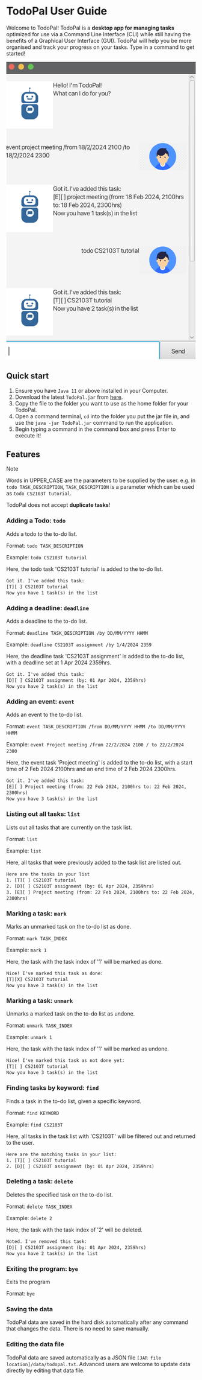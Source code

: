 # TodoPal User Guide

Welcome to TodoPal! TodoPal is a **desktop app for managing tasks** optimized for use via a Command Line Interface (CLI) while still having the benefits of a Graphical User Interface (GUI). TodoPal will help you be more organised and track your progress on your tasks. Type in a command to get started!

![Screenshot of TodoPal interface](./Ui.png)

## Quick start

1. Ensure you have `Java 11` or above installed in your Computer.
2. Download the latest `TodoPal.jar` from [here](https://github.com/bertrandong/ip/releases).
3. Copy the file to the folder you want to use as the home folder for your TodoPal.
4. Open a command terminal, `cd` into the folder you put the jar file in, and use the `java -jar TodoPal.jar` command to run the application.
5. Begin typing a command in the command box and press Enter to execute it!

## Features
> [!NOTE]
> 
> Words in UPPER_CASE are the parameters to be supplied by the user.
> e.g. in `todo TASK_DESCRIPTION`, `TASK_DESCRIPTION` is a parameter which can be used as `todo CS2103T tutorial`.
> 
> TodoPal does not accept **duplicate tasks**!


### Adding a Todo: `todo`

Adds a todo to the to-do list.

Format: `todo TASK_DESCRIPTION`

Example: `todo CS2103T tutorial`

Here, the todo task 'CS2103T tutorial' is added to the to-do list.

```
Got it. I've added this task:
[T][ ] CS2103T tutorial
Now you have 1 task(s) in the list
```


### Adding a deadline: `deadline`

Adds a deadline to the to-do list.

Format: `deadline TASK_DESCRIPTION /by DD/MM/YYYY HHMM`

Example: `deadline CS2103T assignment /by 1/4/2024 2359`

Here, the deadline task 'CS2103T assignment' is added to the to-do list, with a deadline set at 1 Apr 2024 2359hrs.

```
Got it. I've added this task:
[D][ ] CS2103T assignment (by: 01 Apr 2024, 2359hrs)
Now you have 2 task(s) in the list
```

### Adding an event: `event`

Adds an event to the to-do list.

Format: `event TASK_DESCRIPTION /from DD/MM/YYYY HHMM /to DD/MM/YYYY HHMM`

Example: `event Project meeting /from 22/2/2024 2100 / to 22/2/2024 2300`

Here, the event task 'Project meeting' is added to the to-do list, with a start time of 2 Feb 2024 2100hrs and an end time of 2 Feb 2024 2300hrs.

```
Got it. I've added this task:
[E][ ] Project meeting (from: 22 Feb 2024, 2100hrs to: 22 Feb 2024, 2300hrs)
Now you have 3 task(s) in the list
```

### Listing out all tasks: `list`

Lists out all tasks that are currently on the task list.

Format: `list`

Example: `list`

Here, all tasks that were previously added to the task list are listed out.

```
Here are the tasks in your list
1. [T][ ] CS2103T tutorial
2. [D][ ] CS2103T assignment (by: 01 Apr 2024, 2359hrs)
3. [E][ ] Project meeting (from: 22 Feb 2024, 2100hrs to: 22 Feb 2024, 2300hrs)
```

### Marking a task: `mark`

Marks an unmarked task on the to-do list as done.

Format: `mark TASK_INDEX`

Example: `mark 1`

Here, the task with the task index of '1' will be marked as done.

```
Nice! I've marked this task as done:
[T][X] CS2103T tutorial
Now you have 3 task(s) in the list
```

### Marking a task: `unmark`

Unmarks a marked task on the to-do list as undone.

Format: `unmark TASK_INDEX`

Example: `unmark 1`

Here, the task with the task index of '1' will be marked as undone.

```
Nice! I've marked this task as not done yet:
[T][ ] CS2103T tutorial
Now you have 3 task(s) in the list
```

### Finding tasks by keyword: `find`

Finds a task in the to-do list, given a specific keyword.

Format: `find KEYWORD`

Example: `find CS2103T`

Here, all tasks in the task list with 'CS2103T' will be filtered out and returned to the user.

```
Here are the matching tasks in your list:
1. [T][ ] CS2103T tutorial
2. [D][ ] CS2103T assignment (by: 01 Apr 2024, 2359hrs)
```

### Deleting a task: `delete`

Deletes the specified task on the to-do list.

Format: `delete TASK_INDEX`

Example: `delete 2`

Here, the task with the task index of '2' will be deleted.

```
Noted. I've removed this task:
[D][ ] CS2103T assignment (by: 01 Apr 2024, 2359hrs)
Now you have 2 task(s) in the list
```

### Exiting the program: `bye`

Exits the program

Format: `bye`

### Saving the data

TodoPal data are saved in the hard disk automatically after any command that changes the data. There is no need to save manually.

### Editing the data file

TodoPal data are saved automatically as a JSON file `[JAR file location]/data/todopal.txt`. Advanced users are welcome to update data directly by editing that data file.